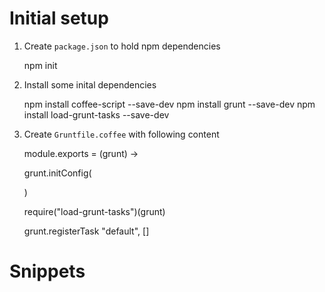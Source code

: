 # Initial setup

1. Create `package.json` to hold npm dependencies

    npm init
    
2. Install some inital dependencies

    npm install coffee-script --save-dev
    npm install grunt --save-dev
    npm install load-grunt-tasks --save-dev
    
2. Create `Gruntfile.coffee` with following content

    module.exports = (grunt) ->
    
      grunt.initConfig(
      
      )
    
      require("load-grunt-tasks")(grunt)
    
      grunt.registerTask "default", []
      
      
# Snippets



    
    
